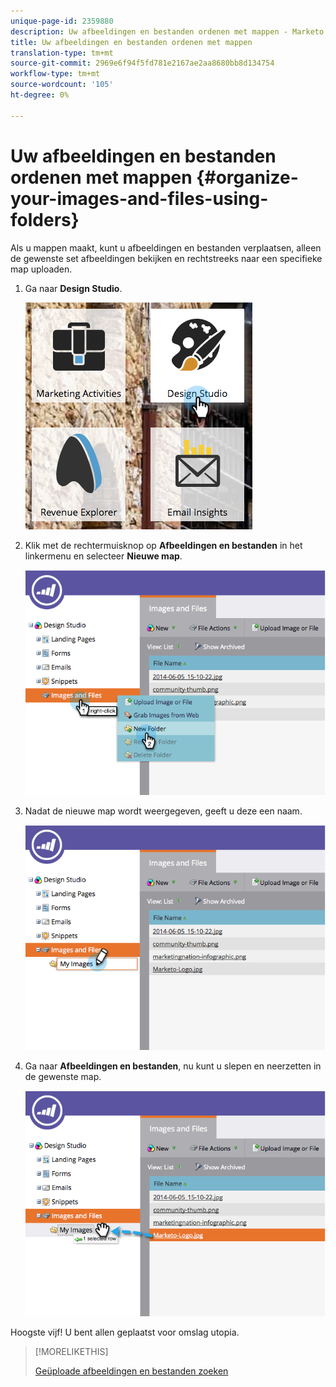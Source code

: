```yaml
---
unique-page-id: 2359880
description: Uw afbeeldingen en bestanden ordenen met mappen - Marketo Docs - Productdocumentatie
title: Uw afbeeldingen en bestanden ordenen met mappen
translation-type: tm+mt
source-git-commit: 2969e6f94f5fd781e2167ae2aa8680bb8d134754
workflow-type: tm+mt
source-wordcount: '105'
ht-degree: 0%

---
```



# Uw afbeeldingen en bestanden ordenen met mappen {#organize-your-images-and-files-using-folders}

Als u mappen maakt, kunt u afbeeldingen en bestanden verplaatsen, alleen de gewenste set afbeeldingen bekijken en rechtstreeks naar een specifieke map uploaden.

1. Ga naar **Design Studio**.

   ![](assets/designstudio-7.png)

1. Klik met de rechtermuisknop op **Afbeeldingen en bestanden** in het linkermenu en selecteer **Nieuwe map**.

   ![](assets/image2014-9-16-11-3a25-3a45.png)

1. Nadat de nieuwe map wordt weergegeven, geeft u deze een naam.

   ![](assets/image2014-9-16-11-3a25-3a53.png)

1. Ga naar **Afbeeldingen en bestanden**, nu kunt u slepen en neerzetten in de gewenste map.

   ![](assets/image2014-9-16-11-3a26-3a0.png)

Hoogste vijf! U bent allen geplaatst voor omslag utopia.

>[!MORELIKETHIS]
>
>[Geüploade afbeeldingen en bestanden zoeken](/help/marketo/product-docs/demand-generation/images-and-files/search-uploaded-images-and-files.md)
